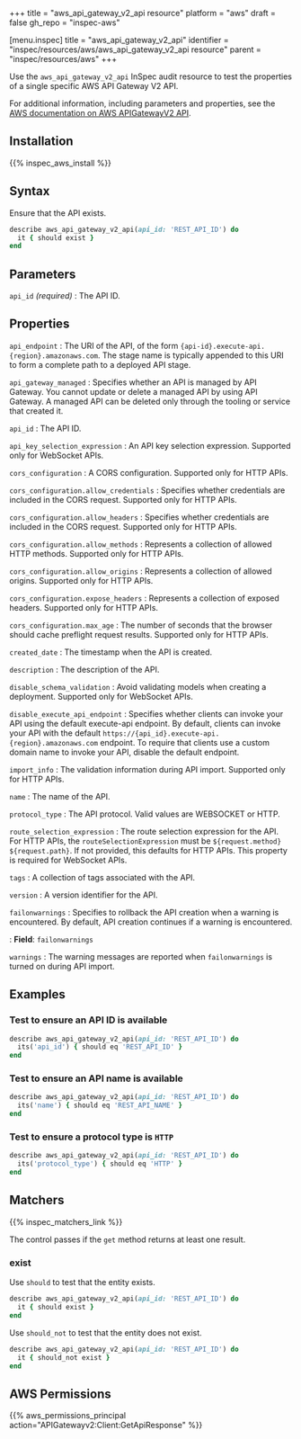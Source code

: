 +++
title = "aws_api_gateway_v2_api resource"
platform = "aws"
draft = false
gh_repo = "inspec-aws"

[menu.inspec]
title = "aws_api_gateway_v2_api"
identifier = "inspec/resources/aws/aws_api_gateway_v2_api resource"
parent = "inspec/resources/aws"
+++

Use the `aws_api_gateway_v2_api` InSpec audit resource to test the properties of a single specific AWS API Gateway V2 API.

For additional information, including parameters and properties, see the [AWS documentation on AWS APIGatewayV2 API](https://docs.aws.amazon.com/AWSCloudFormation/latest/UserGuide/aws-resource-apigatewayv2-api.html).

## Installation

{{% inspec_aws_install %}}

## Syntax

Ensure that the API exists.

```ruby
describe aws_api_gateway_v2_api(api_id: 'REST_API_ID') do
  it { should exist }
end
```

## Parameters

`api_id` _(required)_
: The API ID.

## Properties

`api_endpoint`
: The URI of the API, of the form `{api-id}.execute-api.{region}.amazonaws.com`. The stage name is typically appended to this URI to form a complete path to a deployed API stage.

`api_gateway_managed`
: Specifies whether an API is managed by API Gateway. You cannot update or delete a managed API by using API Gateway. A managed API can be deleted only through the tooling or service that created it.

`api_id`
: The API ID.

`api_key_selection_expression`
: An API key selection expression. Supported only for WebSocket APIs.

`cors_configuration`
: A CORS configuration. Supported only for HTTP APIs.

`cors_configuration.allow_credentials`
: Specifies whether credentials are included in the CORS request. Supported only for HTTP APIs.

`cors_configuration.allow_headers`
: Specifies whether credentials are included in the CORS request. Supported only for HTTP APIs.

`cors_configuration.allow_methods`
: Represents a collection of allowed HTTP methods. Supported only for HTTP APIs.

`cors_configuration.allow_origins`
: Represents a collection of allowed origins. Supported only for HTTP APIs.

`cors_configuration.expose_headers`
: Represents a collection of exposed headers. Supported only for HTTP APIs.

`cors_configuration.max_age`
: The number of seconds that the browser should cache preflight request results. Supported only for HTTP APIs.

`created_date`
: The timestamp when the API is created.

`description`
: The description of the API.

`disable_schema_validation`
: Avoid validating models when creating a deployment. Supported only for WebSocket APIs.

`disable_execute_api_endpoint`
: Specifies whether clients can invoke your API using the default execute-api endpoint. By default, clients can invoke your API with the default `https://{api_id}.execute-api.{region}.amazonaws.com` endpoint. To require that clients use a custom domain name to invoke your API, disable the default endpoint.

`import_info`
: The validation information during API import. Supported only for HTTP APIs.

`name`
: The name of the API.

`protocol_type`
: The API protocol. Valid values are WEBSOCKET or HTTP.

`route_selection_expression`
: The route selection expression for the API. For HTTP APIs, the `routeSelectionExpression` must be `${request.method} ${request.path}`. If not provided, this defaults for HTTP APIs. This property is required for WebSocket APIs.

`tags`
: A collection of tags associated with the API.

`version`
: A version identifier for the API.

`failonwarnings`
: Specifies to rollback the API creation when a warning is encountered. By default, API creation continues if a warning is encountered.

: **Field**: `failonwarnings`

`warnings`
: The warning messages are reported when `failonwarnings` is turned on during API import.

## Examples

### Test to ensure an API ID is available

```ruby
describe aws_api_gateway_v2_api(api_id: 'REST_API_ID') do
  its('api_id') { should eq 'REST_API_ID' }
end
```

### Test to ensure an API name is available

```ruby
describe aws_api_gateway_v2_api(api_id: 'REST_API_ID') do
  its('name') { should eq 'REST_API_NAME' }
end
```

### Test to ensure a protocol type is `HTTP`

```ruby
describe aws_api_gateway_v2_api(api_id: 'REST_API_ID') do
  its('protocol_type') { should eq 'HTTP' }
end
```

## Matchers

{{% inspec_matchers_link %}}

The control passes if the `get` method returns at least one result.

### exist

Use `should` to test that the entity exists.

```ruby
describe aws_api_gateway_v2_api(api_id: 'REST_API_ID') do
  it { should exist }
end
```

Use `should_not` to test that the entity does not exist.

```ruby
describe aws_api_gateway_v2_api(api_id: 'REST_API_ID') do
  it { should_not exist }
end
```

## AWS Permissions

{{% aws_permissions_principal action="APIGatewayv2:Client:GetApiResponse" %}}
